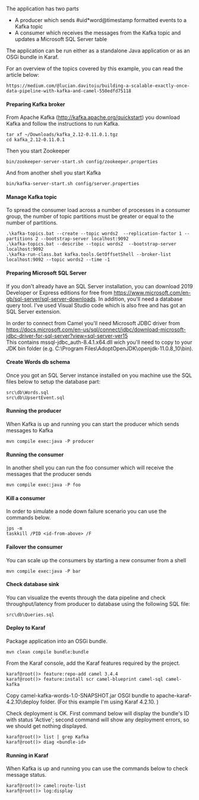 The application has two parts

- A producer which sends #uid*word@timestamp formatted events to a Kafka topic
- A consumer which receives the messages from the Kafka topic and updates a Microsoft SQL Server table

The application can be run either as a standalone Java application or as an OSGi bundle in Karaf.

For an overview of the topics covered by this example, you can read the article below:

    https://medium.com/@lucian.davitoiu/building-a-scalable-exactly-once-data-pipeline-with-kafka-and-camel-550edfd75118

#### Preparing Kafka broker

From Apache Kafka (http://kafka.apache.org/quickstart) you download Kafka and follow the instructions to run Kafka.

    tar xf ~/Downloads/kafka_2.12-0.11.0.1.tgz
    cd kafka_2.12-0.11.0.1
     
Then you start Zookeeper
     
    bin/zookeeper-server-start.sh config/zookeeper.properties
    
And from another shell you start Kafka
    
    bin/kafka-server-start.sh config/server.properties


#### Manage Kafka topic

To spread the consumer load across a number of processes in a consumer group, the number of topic partitions must be greater or equal to the number of partitions.  

    .\kafka-topics.bat --create --topic words2  --replication-factor 1 --partitions 2 --bootstrap-server localhost:9092 
    .\kafka-topics.bat --describe --topic words2  --bootstrap-server localhost:9092
	.\kafka-run-class.bat kafka.tools.GetOffsetShell --broker-list localhost:9092 --topic words2 --time -1	

#### Preparing Microsoft SQL Server

If you don't already have an SQL Server installation, you can download 2019 Developer 
or Express editions for free from https://www.microsoft.com/en-gb/sql-server/sql-server-downloads. In addition, 
you'll need a database query tool. I've used Visual Studio code which is also free and has got an SQL Server extension.

In order to connect from Camel you'll need Microsoft JDBC driver from 
https://docs.microsoft.com/en-us/sql/connect/jdbc/download-microsoft-jdbc-driver-for-sql-server?view=sql-server-ver15  
This contains mssql-jdbc_auth-8.4.1.x64.dll wich you'll need to copy to your JDK bin folder (e.g. C:\Program Files\AdoptOpenJDK\openjdk-11.0.8_10\bin).


#### Create Words db schema

Once  you got an SQL Server instance installed on you machine use the SQL files below to setup the database part:

    src\db\Words.sql
	src\db\UpsertEvent.sql
       
#### Running the producer

When Kafka is up and running you can start the producer which sends messages to Kafka

    mvn compile exec:java -P producer
    
#### Running the consumer

In another shell you can run the foo consumer which will receive the messages that the producer sends

    mvn compile exec:java -P foo
   
#### Kill a consumer

In order to simulate a node down failure scenario you can use the commands below.

    jps -m
    taskkill /PID <id-from-above> /F

#### Failover the consumer

You can scale up the consumers by starting a new consumer from a shell

    mvn compile exec:java -P bar
	
#### Check database sink

You can visualize the events through the data pipeline and check throughput/latency from producer to database using the following SQL file:

    src\db\Queries.sql  	

#### Deploy to Karaf

Package application into an OSGi bundle.

    mvn clean compile bundle:bundle
    
From the Karaf console, add the Karaf features required by the project.
 
    karaf@root()> feature:repo-add camel 3.4.4
    karaf@root()> feature:install scr camel-blueprint camel-sql camel-kafka

Copy camel-kafka-words-1.0-SNAPSHOT.jar OSGI bundle to apache-karaf-4.2.10\deploy folder. (For this example I'm using Karaf 4.2.10. )

Check deployment is OK. First command below will display the bundle's ID with status 'Active'; second command will show any deployment errors, so we should get nothing displayed.

    karaf@root()> list | grep Kafka
    karaf@root()> diag <bundle-id>

#### Running in Karaf

When Kafka is up and running you can use the commands below to check message status.

    karaf@root()> camel:route-list
    karaf@root()> log:display
    